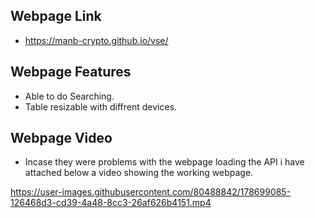 ## Webpage Link
* https://manb-crypto.github.io/vse/

## Webpage Features
* Able to do Searching.
* Table resizable with diffrent devices.

## Webpage Video 
* Incase they were problems with the webpage loading the API i have attached below a video showing the working webpage.


https://user-images.githubusercontent.com/80488842/178699085-126468d3-cd39-4a48-8cc3-26af626b4151.mp4

